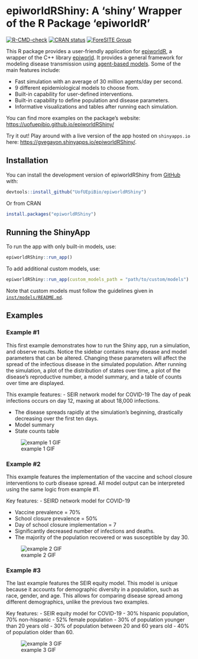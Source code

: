 epiworldRShiny: A ‘shiny’ Wrapper of the R Package ‘epiworldR’
================

<!-- badges: start -->

[![R-CMD-check](https://github.com/UofUEpiBio/epiworldRShiny/actions/workflows/r.yml/badge.svg)](https://github.com/UofUEpiBio/epiworldRShiny/actions/workflows/r.yml)
[![CRAN
status](https://www.r-pkg.org/badges/version/epiworldRShiny)](https://CRAN.R-project.org/package=epiworldRShiny)
[![ForeSITE
Group](https://github.com/EpiForeSITE/software/raw/e82ed88f75e0fe5c0a1a3b38c2b94509f122019c/docs/assets/foresite-software-badge.svg)](https://github.com/EpiForeSITE)
<!-- badges: end -->

This R package provides a user-friendly application for
<a href="https://github.com/UofUEpiBio/epiworldR"
target="_blank">epiworldR</a>, a wrapper of the C++ library
<a href="https://github.com/UofUEpiBio/epiworld"
target="_blank">epiworld</a>. It provides a general framework for
modeling disease transmission using <a
href="https://en.wikipedia.org/w/index.php?title=Agent-based_model&amp;oldid=1153634802"
target="_blank">agent-based models</a>. Some of the main features
include:

- Fast simulation with an average of 30 million agents/day per second.
- 9 different epidemiological models to choose from.
- Built-in capability for user-defined interventions.
- Built-in capability to define population and disease parameters.
- Informative visualizations and tables after running each simulation.

You can find more examples on the package’s website:
<https://uofuepibio.github.io/epiworldRShiny/>

Try it out! Play around with a live version of the app hosted on
`shinyapps.io` here: <https://gvegayon.shinyapps.io/epiworldRShiny/>.

## Installation

You can install the development version of epiworldRShiny from
[GitHub](https://github.com/) with:

``` r
devtools::install_github("UofUEpiBio/epiworldRShiny")
```

Or from CRAN

``` r
install.packages("epiworldRShiny")
```

## Running the ShinyApp

To run the app with only built-in models, use:

``` r
epiworldRShiny::run_app()
```

To add additional custom models, use:

``` r
epiworldRShiny::run_app(custom_models_path = "path/to/custom/models")
```

Note that custom models must follow the guidelines given in
[`inst/models/README.md`](inst/models/README.md).

## Examples

### Example \#1

This first example demonstrates how to run the Shiny app, run a
simulation, and observe results. Notice the sidebar contains many
disease and model parameters that can be altered. Changing these
parameters will affect the spread of the infectious disease in the
simulated population. After running the simulation, a plot of the
distribution of states over time, a plot of the disease’s reproductive
number, a model summary, and a table of counts over time are displayed.

This example features: - SEIR network model for COVID-19
The day of peak infections occurs on day 12, maxing at about 18,000
infections.
- The disease spreads rapidly at the simulation’s beginning, drastically
decreasing over the first ten days.
- Model summary
- State counts table

<figure>
<img
src="https://github.com/UofUEpiBio/epiworldRShiny/assets/105825983/f4e7d313-e3b6-4ebb-9c0a-ca4d53ef9cea"
alt="example 1 GIF" />
<figcaption aria-hidden="true">example 1 GIF</figcaption>
</figure>

### Example \#2

This example features the implementation of the vaccine and school
closure interventions to curb disease spread. All model output can be
interpreted using the same logic from example \#1.

Key features: - SEIRD network model for COVID-19
- Vaccine prevalence = 70%
- School closure prevalence = 50%
- Day of school closure implementation = 7
- Significantly decreased number of infections and deaths.
- The majority of the population recovered or was susceptible by day 30.

<figure>
<img
src="https://github.com/UofUEpiBio/epiworldRShiny/assets/105825983/d5405162-f7fe-4a42-8a4c-e9a2ac31be73"
alt="example 2 GIF" />
<figcaption aria-hidden="true">example 2 GIF</figcaption>
</figure>

### Example \#3

The last example features the SEIR equity model. This model is unique
because it accounts for demographic diversity in a population, such as
race, gender, and age. This allows for comparing disease spread among
different demographics, unlike the previous two examples.

Key features: - SEIR equity model for COVID-19 - 30% hispanic
population, 70% non-hispanic - 52% female population - 30% of population
younger than 20 years old - 30% of population between 20 and 60 years
old - 40% of population older than 60.

<figure>
<img
src="https://github.com/UofUEpiBio/epiworldRShiny/assets/105825983/20aeb62d-cb42-4882-8577-a3406f167bca"
alt="example 3 GIF" />
<figcaption aria-hidden="true">example 3 GIF</figcaption>
</figure>
